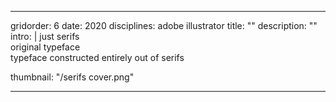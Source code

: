 ---

gridorder: 6
date: 2020
disciplines: adobe illustrator
title: ""
description: ""
intro: |
 just serifs <br>
 original typeface <br>
 typeface constructed entirely out of serifs

thumbnail: "/serifs cover.png"

---